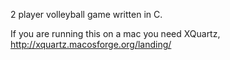 2 player volleyball game written in C. 

If you are running this on a mac you need XQuartz, http://xquartz.macosforge.org/landing/ 
